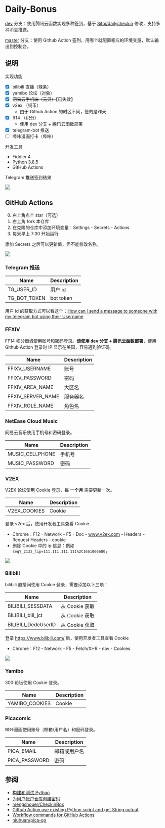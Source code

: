 # Daily-Bonus

[dev](https://github.com/jckling/Daily-Bonus/tree/dev) 分支：使用腾讯云函数实现多种签到，基于 [Sitoi/dailycheckin](https://github.com/Sitoi/dailycheckin) 修改，支持多种消息推送。

[master](https://github.com/jckling/Daily-Bonus/tree/master) 分支：使用 Github Action 签到，用哪个就配置相应的环境变量，默认输出到控制台。


## 说明

实现功能
- [x] bilibili 直播（辣条）
- [x] yamibo 论坛（对象）
- [x] ~~网易云手机端（云贝）~~【已失效】
- [x] v2ex （铜币）
  - 由于 Github Action 的时区不同，签的是昨天
- [x] ff14 （积分）
  - 使用 dev 分支 + 腾讯云函数部署
- [x] telegram-bot 推送
- [ ] 哔咔漫画打卡（哔咔）

开发工具
- Fiddler 4
- Python 3.8.5
- GitHub Actions

Telegram 推送签到结果

![](screenshots/result.png)


## GitHub Actions

0. 右上角点个 star（可选）
1. 右上角 fork 本仓库
2. 在克隆的仓库中添加环境变量：Settings - Secrets - Actions
3. 每天早上 7:30 开始运行

添加 Secrets 之后可以更新值，但不能修改名称。

![](screenshots/settings.png)

### Telegram 推送

| Name              | Description |
| ----------------- | ----------- |
| TG_USER_ID        | 用户 id      |
| TG_BOT_TOKEN      | bot token   |

用户 id 的获取方式可以看这个：[How can I send a message to someone with my telegram bot using their Username](https://stackoverflow.com/questions/41664810/how-can-i-send-a-message-to-someone-with-my-telegram-bot-using-their-username)

### FFXIV

FF14 积分商城使用账号和密码登录。**请使用 dev 分支 + 腾讯云函数部署**，使用 Github Action 登录时 IP 显示在美国，容易遇到验证码。

| Name              | Description |
| ----------------- | ----------- |
| FFIXV_USERNAME    | 账号        |
| FFIXV_PASSWORD    | 密码        |
| FFXIV_AREA_NAME   | 大区名      |
| FFXIV_SERVER_NAME | 服务器名    |
| FFXIV_ROLE_NAME   | 角色名      |

### NetEase Cloud Music

网易云音乐使用手机号和密码登录。

| Name            | Description |
| --------------- | ----------- |
| MUSIC_CELLPHONE | 手机号      |
| MUSIC_PASSWORD  | 密码        |

### V2EX

V2EX 论坛使用 Cookie 登录，每 **一个月** 需要更新一次。

| Name         | Description |
| ------------ | ----------- |
| V2EX_COOKIES | Cookie      |

登录 v2ex 后，使用开发者工具查看 Cookie

- Chrome：F12 - Network - F5 - Doc - www.v2ex.com - Headers - Request Headers - cookie
- 删除 Cookie 中的 ip 信息：例如 `EeqY_2132_lip=111.111.111.111%2C1661066680;`

![](screenshots/v2ex_cookie.png)

### Bilibili

bilibili 直播间使用 Cookie 登录，需要添加以下三项：

| Name                | Description   |
|---------------------|---------------|
| BILIBILI_SESSDATA   | 从 Cookie 获取 |
| BILIBILI_bili_jct   | 从 Cookie 获取 |
| BILIBILI_DedeUserID | 从 Cookie 获取 |

登录 https://www.bilibili.com/ 后，使用开发者工具查看 Cookie

- Chrome：F12 - Network - F5 - Fetch/XHR - nav - Cookies

![](screenshots/bilibili_cookies.png)

### Yamibo

300 论坛使用 Cookie 登录。

| Name           | Description |
| -------------- | ----------- |
| YAMIBO_COOKIES | Cookie      |

### Picacomic

哔咔漫画使用账号（邮箱/用户名）和密码登录。

| Name          | Description |
|---------------|-------------|
| PICA_EMAIL    | 邮箱或用户名 |
| PICA_PASSWORD | 密码        |


## 参阅

- [构建和测试 Python](https://docs.github.com/cn/actions/guides/building-and-testing-python)
- [为用户帐户仓库创建密码](https://docs.github.com/cn/actions/reference/encrypted-secrets#creating-encrypted-secrets-for-a-repository)
- [mengshouer/CheckinBox](https://github.com/mengshouer/CheckinBox)
- [Github Action use existing Python script and get String output](https://stackoverflow.com/questions/61656704/github-action-use-existing-python-script-and-get-string-output)
- [Workflow commands for GitHub Actions](https://docs.github.com/en/actions/learn-github-actions/workflow-commands-for-github-actions)
- [niuhuan/pica-go](https://github.com/niuhuan/pica-go)
